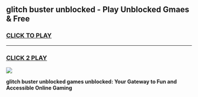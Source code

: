 
## glitch buster unblocked - Play Unblocked Gmaes & Free
<h3>
<a href="https://news.freeplayer.one?title=glitch_buster_unblocked&ref=16F">CLICK TO PLAY</a></h3>
<hr>

<h3>
<a href="https://news.freeplayer.one?title=glitch_buster_unblocked&ref=16F">CLICK 2 PLAY</a>
  
</h3>

<a href="https://news.freeplayer.one?title=glitch_buster_unblocked&ref=16F/"><img src="https://clearcache.store/games.png"></a>


**glitch buster unblocked games unblocked: Your Gateway to Fun and Accessible Online Gaming**
